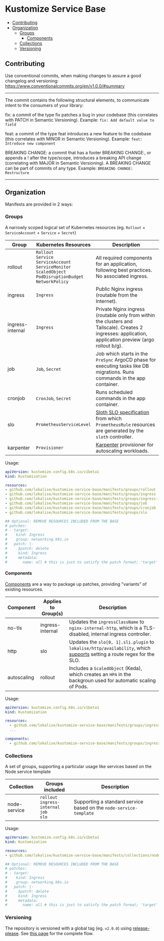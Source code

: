 # Kustomize Service Base

<!-- vim-markdown-toc GFM -->

* [Contributing](#contributing)
* [Organization](#organization)
    * [Groups](#groups)
        * [Components](#components)
    * [Collections](#collections)
    * [Versioning](#versioning)

<!-- vim-markdown-toc -->

## Contributing

Use conventional commits, when making changes to assure a good changelog and
versioning: https://www.conventionalcommits.org/en/v1.0.0/#summary

---

The commit contains the following structural elements, to communicate intent to the consumers of your library:

  fix: a commit of the type fix patches a bug in your codebase (this correlates with PATCH in Semantic Versioning).
  Example: `fix: Add default value to field`

  feat: a commit of the type feat introduces a new feature to the codebase (this correlates with MINOR in Semantic Versioning).
  Example: `feat: Introduce new component`

  BREAKING CHANGE: a commit that has a footer BREAKING CHANGE:, or appends a ! after the type/scope, introduces a breaking API change (correlating with MAJOR in Semantic Versioning). A BREAKING CHANGE can be part of commits of any type.
  Example: `BREAKING CHANGE: Restructure`

---

## Organization

Manifests are provided in 2 ways:

### Groups

A narrowly scoped logical set of Kubernetes resources (eg. `Rollout` + `ServiceAccount` + `Service` + `Secret`)

Group | Kubernetes Resources | Description
--- | --- | ---
rollout | `Rollout`<br>`Service`<br>`ServiceAccount`<br>`ServiceMonitor`<br>`ScaledObject`<br>`PodDisruptionBudget`<br>`NetworkPolicy` | All required components for an application, following best practices. No associated ingress.
ingress | `Ingress` | Public Nginx ingress (routable from the Internet).
ingress-internal | `Ingress` | Private Nginx ingress (routable only from within the clusters and Tailscale). Creates 2 ingresses: application, application preview (argo rollout b/g).
job | `Job`, `Secret` | Job which starts in the `PreSync` ArgoCD phase for executing tasks like DB migrations. Runs commands in the app container.
cronjob | `CronJob`, `Secret` | Runs scheduled commands in the app container.
slo | `PrometheusServiceLevel` | [Sloth SLO specification](https://sloth.dev/examples/default/getting-started/) from which `PrometheusRule` resources are generated by the `sloth` controller.
karpenter | `Provisioner` | [Karpenter](https://karpenter.sh/) provisioner for autoscaling workloads.

Usage:

```yaml
apiVersion: kustomize.config.k8s.io/v1beta1
kind: Kustomization

resources:
- github.com/lokalise/kustomize-service-base/manifests/groups/rollout
- github.com/lokalise/kustomize-service-base/manifests/groups/ingress
- github.com/lokalise/kustomize-service-base/manifests/groups/ingress-internal
- github.com/lokalise/kustomize-service-base/manifests/groups/job
- github.com/lokalise/kustomize-service-base/manifests/groups/cronjob
- github.com/lokalise/kustomize-service-base/manifests/groups/slo

## Optional: REMOVE RESOURCES INCLUDED FROM THE BASE
# patches:
# - target:
#    kind: Ingress
#    group: networking.k8s.io
#   patch: |-
#     $patch: delete
#     kind: Ingress
#     metadata:
#       name: all # this is just to satisfy the patch format; 'target' above defines which objects to patch
```

#### Components

[Components](https://kubectl.docs.kubernetes.io/guides/config_management/components/) are a way to package up patches, providing "variants" of existing resources.

Component | Applies to Group(s) | Description
--- | --- | ---
no-tls | ingress-internal | Updates the `ingressClassName` to `nginx-internal-http`, which is a TLS-disabled, internal ingress controller.
http | slo | Updates the `slo[0, 1].sli.plugin` to `lokalise/http/availability`, which [supports](https://github.com/lokalise/common-sloth-sli-plugins/tree/main/plugins/http) setting a route regex for the SLO.
autoscaling | rollout | Includes a `ScaledObject` (Keda), which creates an `HPA` in the backgroun used for automatic scaling of Pods.

Usage:

```yaml
apiVersion: kustomize.config.k8s.io/v1beta1
kind: Kustomization

resources:
  - github.com/lokalise/kustomize-service-base/manifests/groups/ingress-internal?ref=v2.1.0
  ...

components:
  - github.com/lokalise/kustomize-service-base/manifests/groups/ingress-internal/components/no-tls?ref=v2.1.0
```

### Collections

A set of groups, supporting a particular usage like services based on the Node service template

Collection | Groups included | Description
--- | --- | ---
node-service | `rollout`<br>`ingress-internal`<br>`job`<br>`slo` | Supporting a standard service based on the `node-service-template`

Usage:

```yaml
apiVersion: kustomize.config.k8s.io/v1beta1
kind: Kustomization

resources:
- github.com/lokalise/kustomize-service-base/manifests/collections/node-service@v2.1.0

## Optional: REMOVE RESOURCES INCLUDED FROM THE BASE
# patches:
# - target:
#    kind: Ingress
#    group: networking.k8s.io
#   patch: |-
#     $patch: delete
#     kind: Ingress
#     metadata:
#       name: all # this is just to satisfy the patch format; 'target' above defines which objects to patch
```

### Versioning

The repository is versioned with a global tag (eg. `v2.0.0`) using [release-please](https://github.com/googleapis/release-please). See [this page](https://github.com/lokalise/platform-handbook/blob/main/adr/0001-std-gh-repos.md#versioning) for the complete flow.
